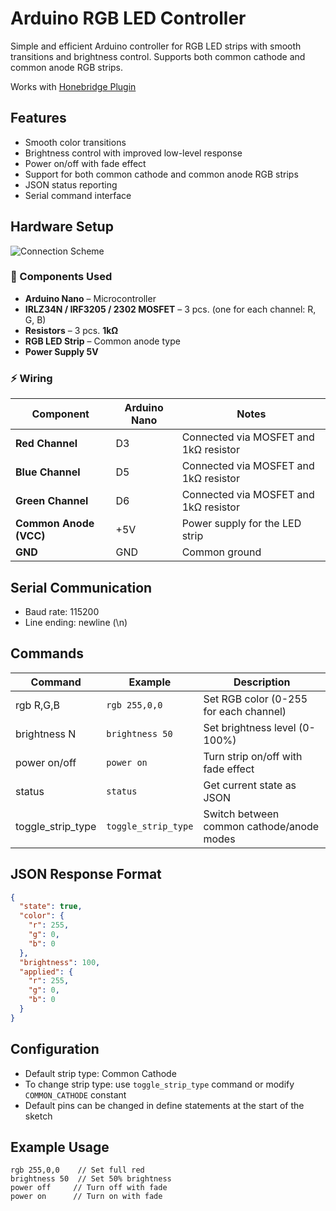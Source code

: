 # Arduino RGB LED Controller

Simple and efficient Arduino controller for RGB LED strips with smooth transitions and brightness control. Supports both common cathode and common anode RGB strips.

Works with [Honebridge Plugin](https://github.com/whereayodev/homebridge-rgb-serial/tree/main)

## Features

- Smooth color transitions
- Brightness control with improved low-level response
- Power on/off with fade effect
- Support for both common cathode and common anode RGB strips
- JSON status reporting
- Serial command interface

## Hardware Setup
![Connection Scheme](https://github.com/user-attachments/assets/ee64c2dd-b6e7-471f-96a2-5f080aacaa16)
### 🔧 Components Used
- **Arduino Nano** – Microcontroller
- **IRLZ34N / IRF3205 / 2302 MOSFET** – 3 pcs. (one for each channel: R, G, B)
- **Resistors** – 3 pcs. **1kΩ**
- **RGB LED Strip** – Common anode type
- **Power Supply 5V**

### ⚡ Wiring

| Component         | Arduino Nano | Notes                      |
|------------------|-------------|---------------------------|
| **Red Channel**  | D3          | Connected via MOSFET and 1kΩ resistor |
| **Blue Channel** | D5          | Connected via MOSFET and 1kΩ resistor |
| **Green Channel**| D6          | Connected via MOSFET and 1kΩ resistor |
| **Common Anode (VCC)** | +5V    | Power supply for the LED strip |
| **GND**         | GND         | Common ground |


## Serial Communication

- Baud rate: 115200
- Line ending: newline (\n)

## Commands

| Command           | Example             | Description                               |
| ----------------- | ------------------- | ----------------------------------------- |
| rgb R,G,B         | `rgb 255,0,0`       | Set RGB color (0-255 for each channel)    |
| brightness N      | `brightness 50`     | Set brightness level (0-100%)             |
| power on/off      | `power on`          | Turn strip on/off with fade effect        |
| status            | `status`            | Get current state as JSON                 |
| toggle_strip_type | `toggle_strip_type` | Switch between common cathode/anode modes |

## JSON Response Format

```json
{
  "state": true,
  "color": {
    "r": 255,
    "g": 0,
    "b": 0
  },
  "brightness": 100,
  "applied": {
    "r": 255,
    "g": 0,
    "b": 0
  }
}
```

## Configuration

- Default strip type: Common Cathode
- To change strip type: use `toggle_strip_type` command or modify `COMMON_CATHODE` constant
- Default pins can be changed in define statements at the start of the sketch

## Example Usage

```
rgb 255,0,0    // Set full red
brightness 50  // Set 50% brightness
power off     // Turn off with fade
power on      // Turn on with fade
```

